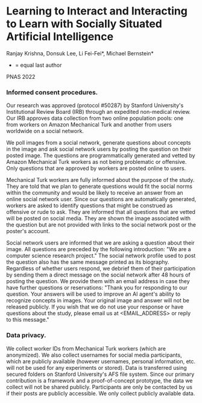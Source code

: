 # Learning to Interact and Interacting to Learn with Socially Situated Artificial Intelligence

Ranjay Krishna, Donsuk Lee, Li Fei-Fei*, Michael Bernstein*
* = equal last author

PNAS 2022


### Informed consent procedures.
Our research was approved (protocol #50287) by Stanford University's Institutional Review Board (IRB) through an expedited non-medical review. Our IRB approves data collection from two online population pools: one from workers on Amazon Mechanical Turk and another from users worldwide on a social network. 

We poll images from a social network, generate questions about concepts in the image and ask social network users by posting the question on their posted image. The questions are programmatically generated and vetted by Amazon Mechanical Turk workers as not being problematic or offensive. Only questions that are approved by workers are posted online to users.

Mechanical Turk workers are fully informed about the purpose of the study. They are told that we plan to generate questions would fit the social norms within the community and would be likely to receive an answer from an online social network user. Since our questions are automatically generated, workers are asked to identify questions that might be construed as offensive or rude to ask. They are informed that all questions that are vetted will be posted on social media. They are shown the image associated with the question but are not provided with links to the social network post or the poster's account.

Social network users are informed that we are asking a question about their image. All questions are preceded by the following introduction: "We are a computer science research project." The social network profile used to post the question also has the same message printed as its biography.  Regardless of whether users respond, we debrief them of their participation by sending them a direct message on the social network after 48 hours of posting the question. We provide them with an email address in case they have further questions or reservations: "Thank you for responding to our question. Your answers will be used to improve an AI agent's ability to recognize concepts in images. Your original image and answer will not be released publicly. If you wish that we do not use your response or have questions about the study, please email us at <EMAIL\_ADDRESS> or reply to this message."

### Data privacy.
We collect worker IDs from Mechanical Turk workers (which are anonymized). We also collect usernames for social media participants, which are publicly available (however usernames, personal information, etc. will not be used for any experiments or stored). Data is transferred using secured folders on Stanford University's AFS file system. Since our primary contribution is a framework and a proof-of-concept prototype, the data we collect will not be shared publicly. Participants are only be contacted by us if their posts are publicly accessible. We only collect publicly available data.
